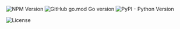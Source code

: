 ![NPM Version](https://img.shields.io/npm/v/agentrpc?color=32CD32&style=for-the-badge) ![GitHub go.mod Go version](https://img.shields.io/github/go-mod/go-version/agentrpc/agentrpc?filename=sdk-go%2Fgo.mod&color=32CD32&style=for-the-badge) ![PyPI - Python Version](https://img.shields.io/pypi/v/agentrpc?color=32CD32&style=for-the-badge)

![License](https://img.shields.io/github/license/agentrpc/agentrpc?color=32CD32&style=for-the-badge)
